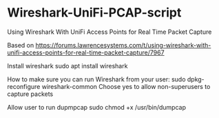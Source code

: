 # Wireshark-UniFi-PCAP-script
Using Wireshark With UniFi Access Points for Real Time Packet Capture

Based on https://forums.lawrencesystems.com/t/using-wireshark-with-unifi-access-points-for-real-time-packet-capture/7967

Install wireshark
sudo apt install wireshark

How to make sure you can run Wireshark from your user:
sudo dpkg-reconfigure wireshark-common
Choose yes to allow non-superusers to capture packets

Allow user to run dupmpcap
sudo chmod +x /usr/bin/dumpcap
